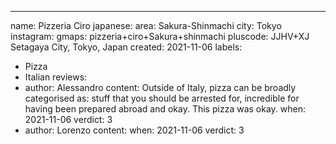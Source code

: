 ---
name: Pizzeria Ciro
japanese: 
area: Sakura-Shinmachi
city: Tokyo
instagram: 
gmaps: pizzeria+ciro+Sakura+shinmachi
pluscode: JJHV+XJ Setagaya City, Tokyo, Japan
created: 2021-11-06
labels:
  - Pizza
  - Italian
reviews:
  - author: Alessandro
    content: Outside of Italy, pizza can be broadly categorised as: stuff that you should be arrested for, incredible for having been prepared abroad and okay. This pizza was okay. 
    when: 2021-11-06
    verdict: 3
  - author: Lorenzo
    content: 
    when: 2021-11-06
    verdict: 3
